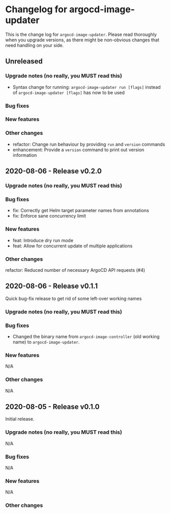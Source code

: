 # Changelog for argocd-image-updater

This is the change log for `argocd-image-updater`. Please read thoroughly
when you upgrade versions, as there might be non-obvious changes that need
handling on your side.

## Unreleased

### Upgrade notes (no really, you MUST read this)

* Syntax change for running: `argocd-image-updater run [flags]` instead of `argocd-image-updater [flags]` has now to be used

### Bug fixes

### New features

### Other changes

* refactor: Change run behaviour by providing `run` and `version` commands
* enhancement: Provide a `version` command to print out version information

## 2020-08-06 - Release v0.2.0

### Upgrade notes (no really, you MUST read this)

### Bug fixes

* fix: Correctly get Helm target parameter names from annotations
* fix: Enforce sane concurrency limit

### New features

* feat: Introduce dry run mode
* feat: Allow for concurrent update of multiple applications

### Other changes

refactor: Reduced number of necessary ArgoCD API requests (#4)

## 2020-08-06 - Release v0.1.1

Quick bug-fix release to get rid of some left-over working names

### Upgrade notes (no really, you MUST read this)

### Bug fixes

* Changed the binary name from `argocd-image-controller` (old working name) to
`argocd-image-updater`.

### New features

N/A

### Other changes

N/A

## 2020-08-05 - Release v0.1.0

Initial release.

### Upgrade notes (no really, you MUST read this)

N/A

### Bug fixes

N/A

### New features

N/A

### Other changes
